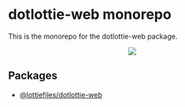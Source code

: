 # dotlottie-web monorepo

This is the monorepo for the dotlottie-web package.

<p align="center">
  <img src="https://user-images.githubusercontent.com/23125742/201124166-c2a0bc2a-018b-463b-b291-944fb767b5c2.png" />
</p>

## Packages

* [@lottiefiles/dotlottie-web](./packages/web/README.md)
